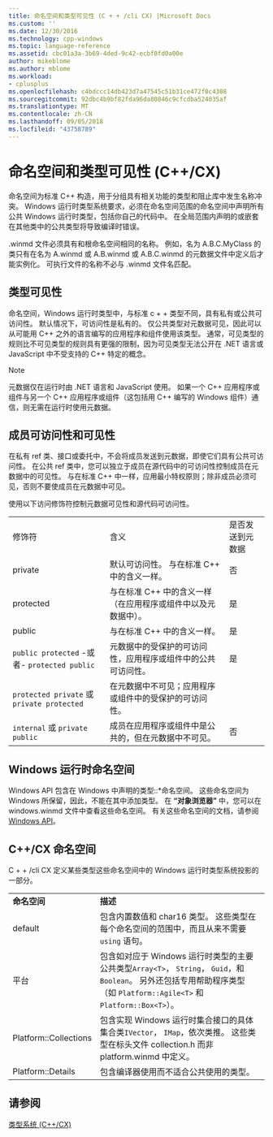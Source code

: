 ```yaml
---
title: 命名空间和类型可见性 (C + + /cli CX) |Microsoft Docs
ms.custom: ''
ms.date: 12/30/2016
ms.technology: cpp-windows
ms.topic: language-reference
ms.assetid: cbc01a3a-3b69-4ded-9c42-ecbf0fd0a00e
author: mikeblome
ms.author: mblome
ms.workload:
- cplusplus
ms.openlocfilehash: c4bdccc14db423d7a47545c51b31ce472f0c4308
ms.sourcegitcommit: 92dbc4b9bf82fda96da80846c9cfcdba524035af
ms.translationtype: MT
ms.contentlocale: zh-CN
ms.lasthandoff: 09/05/2018
ms.locfileid: "43758789"
---
```

# <a name="namespaces-and-type-visibility-ccx-"></a>命名空间和类型可见性 (C++/CX)
命名空间为标准 C++ 构造，用于分组具有相关功能的类型和阻止库中发生名称冲突。 Windows 运行时类型系统要求，必须在命名空间范围的命名空间中声明所有公共 Windows 运行时类型，包括你自己的代码中。 在全局范围内声明的或嵌套在其他类中的公共类型将导致编译时错误。  
  
 .winmd 文件必须具有和根命名空间相同的名称。 例如，名为 A.B.C.MyClass 的类只有在名为 A.winmd 或 A.B.winmd 或 A.B.C.winmd 的元数据文件中定义后才能实例化。 可执行文件的名称不必与 .winmd 文件名匹配。  
  
## <a name="type-visibility"></a>类型可见性  
 命名空间，Windows 运行时类型中，与标准 c + + 类型不同，具有私有或公共可访问性。 默认情况下，可访问性是私有的。 仅公共类型对元数据可见，因此可以从可能用 C++ 之外的语言编写的应用程序和组件使用该类型。 通常，可见类型的规则比不可见类型的规则具有更强的限制，因为可见类型无法公开在 .NET 语言或 JavaScript 中不受支持的 C++ 特定的概念。  
  
> [!NOTE]
>  元数据仅在运行时由 .NET 语言和 JavaScript 使用。 如果一个 C++ 应用程序或组件与另一个 C++ 应用程序或组件（这包括用 C++ 编写的 Windows 组件）通信，则无需在运行时使用元数据。  
  
## <a name="member-accessibility-and-visibility"></a>成员可访问性和可见性  
 在私有 ref 类、接口或委托中，不会将成员发送到元数据，即使它们具有公共可访问性。 在公共 ref 类中，您可以独立于成员在源代码中的可访问性控制成员在元数据中的可见性。 与在标准 C++ 中一样，应用最小特权原则；除非成员必须可见，否则不要使成员在元数据中可见。  
  
 使用以下访问修饰符控制元数据可见性和源代码可访问性。  
  
||||  
|-|-|-|  
|修饰符|含义|是否发送到元数据|  
|private|默认可访问性。 与在标准 C++ 中的含义一样。|否|  
|protected|与在标准 C++ 中的含义一样（在应用程序或组件中以及元数据中）。|是|  
|public|与在标准 C++ 中的含义一样。|是|  
|`public protected` -或者- `protected public`|元数据中的受保护的可访问性，应用程序或组件中的公共可访问性。|是|  
|`protected private` 或 `private protected`|在元数据中不可见；应用程序或组件中的受保护的可访问性。||  
|`internal` 或 `private public`|成员在应用程序或组件中是公共的，但在元数据中不可见。|否|  
  
## <a name="windows-runtime-namespaces"></a>Windows 运行时命名空间  
 Windows API 包含在 Windows 中声明的类型::\*命名空间。 这些命名空间为 Windows 所保留，因此，不能在其中添加类型。 在 **“对象浏览器”** 中，您可以在 windows.winmd 文件中查看这些命名空间。 有关这些命名空间的文档，请参阅[Windows API](https://msdn.microsoft.com/library/windows/apps/br211377)。  
  
## <a name="ccx-namespaces"></a>C++/CX 命名空间  
 C + + /cli CX 定义某些类型这些命名空间中的 Windows 运行时类型系统投影的一部分。  
  
|||  
|-|-|  
|**命名空间**|**描述**|  
|default|包含内置数值和 char16 类型。 这些类型在每个命名空间的范围中，而且从来不需要 `using` 语句。|  
|平台|包含如对应于 Windows 运行时类型的主要公共类型`Array<T>`， `String`， `Guid`，和`Boolean`。 另外还包括专用帮助程序类型（如 `Platform::Agile<T>` 和 `Platform::Box<T>`）。|  
|Platform::Collections|包含实现 Windows 运行时集合接口的具体集合类`IVector`， `IMap`，依次类推。 这些类型在标头文件 collection.h 而非 platform.winmd 中定义。|  
|Platform::Details|包含编译器使用而不适合公共使用的类型。|  
  
## <a name="see-also"></a>请参阅  
 [类型系统 (C++/CX)](../cppcx/type-system-c-cx.md)